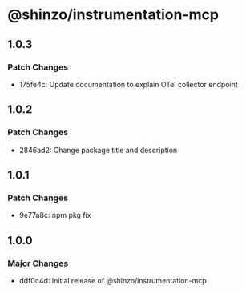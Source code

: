 # @shinzo/instrumentation-mcp

## 1.0.3

### Patch Changes

- 175fe4c: Update documentation to explain OTel collector endpoint

## 1.0.2

### Patch Changes

- 2846ad2: Change package title and description

## 1.0.1

### Patch Changes

- 9e77a8c: npm pkg fix

## 1.0.0

### Major Changes

- ddf0c4d: Initial release of @shinzo/instrumentation-mcp
